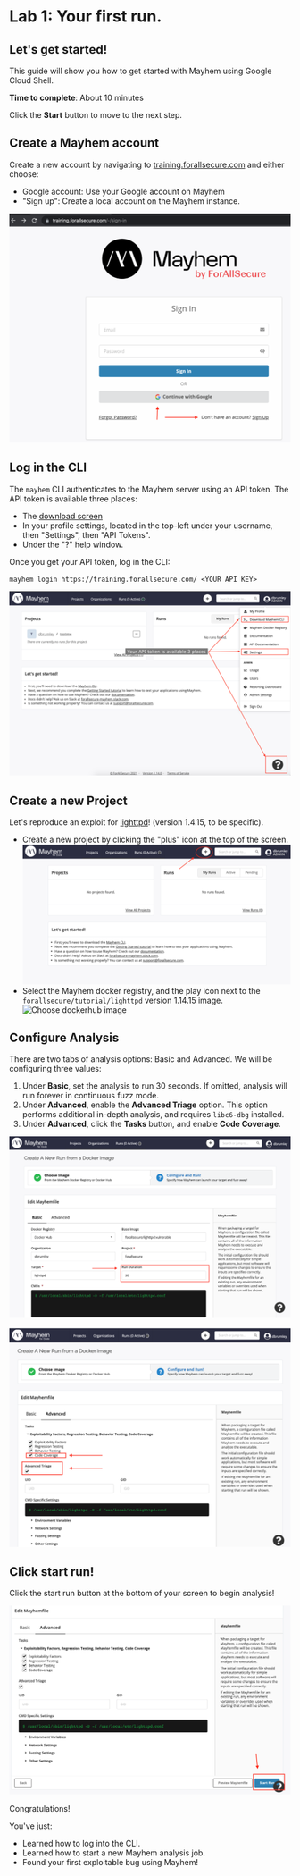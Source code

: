 # Lab 1: Your first run. 

## Let's get started!

This guide will show you how to get started with Mayhem using Google Cloud
Shell.

**Time to complete**: About 10 minutes

Click the **Start** button to move to the next step.

## Create a Mayhem account

Create a new account by navigating to 
[training.forallsecure.com](https://training.forallsecure.com) and either choose:
   * Google account: Use your Google account on Mayhem
   * "Sign up": Create a local account on the Mayhem instance. 

![Mayhem Account Creation](https://raw.githubusercontent.com/dbrumley/fuzzing-cloudshell-tutorial/master/assets/images/account-creation.png)


## Log in the CLI

The `mayhem` CLI authenticates to the Mayhem server using an API token. The API
token  is available three places:

   * The [download screen](https://training.forallsecure.com/-/installation)
   * In your profile settings, located in the top-left under your username, then
     "Settings", then "API Tokens".
   * Under the "?" help window. 

Once you get your API token, log in the CLI:

```
mayhem login https://training.forallsecure.com/ <YOUR API KEY>
```

![API Token Locations](https://raw.githubusercontent.com/dbrumley/fuzzing-cloudshell-tutorial/master/assets/images/api-token-locations.png)


## Create a new Project

Let's reproduce an exploit for [lighttpd](https://www.lighttpd.net/)! (version
1.4.15, to be specific).

   * Create a new project by clicking the "plus" icon at the top of the screen.
![Create new project](https://raw.githubusercontent.com/dbrumley/fuzzing-cloudshell-tutorial/master/assets/images/create-new-project.png)
   * Select the Mayhem docker registry, and the play icon next to the
   `forallsecure/tutorial/lighttpd` version 1.14.15
   image. 
![Choose dockerhub
   image](https://raw.githubusercontent.com/dbrumley/fuzzing-cloudshell-tutorial/master/assets/images/project-from-registry.png)

## Configure Analysis

There are two tabs of analysis options: Basic and Advanced. We will be configuring three values:
   1. Under **Basic**, set the analysis to run 30 seconds. If omitted, analysis will run
      forever in continuous fuzz mode. 
   2. Under **Advanced**, enable the **Advanced Triage** option. This option performs additional
      in-depth analysis, and requires `libc6-dbg` installed.
   3. Under **Advanced**, click the **Tasks** button, and enable **Code
      Coverage**.

![Basic configuration](https://raw.githubusercontent.com/dbrumley/fuzzing-cloudshell-tutorial/master/assets/images/basic-configuration-options.png)

![Advanced configuration](https://raw.githubusercontent.com/dbrumley/fuzzing-cloudshell-tutorial/master/assets/images/advanced-configuration-options.png)

   
## Click start run!

Click the start run button at the bottom of your screen to begin analysis!

![Click start run](https://raw.githubusercontent.com/dbrumley/fuzzing-cloudshell-tutorial/master/assets/images/start-run-button.png)

Congratulations!

You've just:
  * Learned how to log into the CLI.
  * Learned how to start a new Mayhem analysis job.
  * Found your first exploitable bug using Mayhem!
  


<walkthrough-conclusion-trophy></walkthrough-conclusion-trophy>
